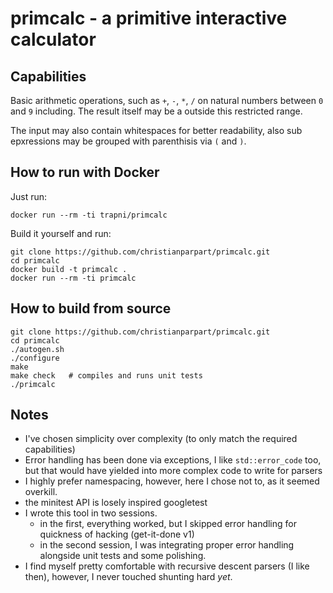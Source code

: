 primcalc - a primitive interactive calculator
=============================================

Capabilities
------------

Basic arithmetic operations, such as `+`, `-`, `*`, `/` on natural numbers
between `0` and `9` including. The result itself may be a outside this
restricted range.

The input may also contain whitespaces for better readability, also
sub epxressions may be grouped with parenthisis via `(` and `)`.

How to run with Docker
----------------------

Just run:
```!sh
docker run --rm -ti trapni/primcalc
```

Build it yourself and run:
```!sh
git clone https://github.com/christianparpart/primcalc.git
cd primcalc
docker build -t primcalc .
docker run --rm -ti primcalc
```

How to build from source
------------------------

```!sh
git clone https://github.com/christianparpart/primcalc.git
cd primcalc
./autogen.sh
./configure
make
make check   # compiles and runs unit tests
./primcalc
```

Notes
-----

- I've chosen simplicity over complexity (to only match the required capabilities)
- Error handling has been done via exceptions, I like `std::error_code` too, but
  that would have yielded into more complex code to write for parsers
- I highly prefer namespacing, however, here I chose not to, as it seemed overkill.
- the minitest API is losely inspired googletest
- I wrote this tool in two sessions.
  - in the first, everything worked, but I skipped error handling for quickness of hacking (get-it-done v1)
  - in the second session, I was integrating proper error handling alongside unit tests and some polishing.
- I find myself pretty comfortable with recursive descent parsers (I like then),
  however, I never touched shunting hard *yet*.

